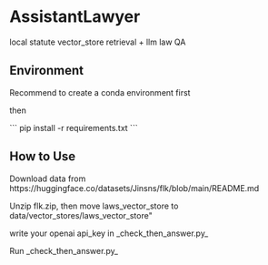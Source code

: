 # AssistantLawyer #
<P> local statute vector_store retrieval + llm law QA </P>


## Environment ##
<p> Recommend to create a conda environment first </p>
<p> then </p>
``` 
    pip install -r requirements.txt
```


## How to Use  ##
<p> Download data from https://huggingface.co/datasets/Jinsns/flk/blob/main/README.md  </p>
<p> Unzip flk.zip, then move laws_vector_store to data/vector_stores/laws_vector_store" </p> 
<p> write your openai api_key in _check_then_answer.py_ </p>
<p> Run _check_then_answer.py_ </p>
 
